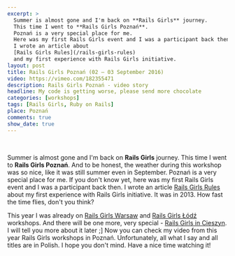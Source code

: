 ```yaml
---
excerpt: >
  Summer is almost gone and I'm back on **Rails Girls** journey.
  This time I went to **Rails Girls Poznań**.
  Poznań is a very special place for me.
  Here was my first Rails Girls event and I was a participant back then.
  I wrote an article about
  [Rails Girls Rules](/rails-girls-rules)
  and my first experience with Rails Girls initiative.
layout: post
title: Rails Girls Poznań (02 – 03 September 2016)
video: https://vimeo.com/182355471
description: Rails Girls Poznań - video story
headline: My code is getting worse, please send more chocolate
categories: [workshops]
tags: [Rails Girls, Ruby on Rails]
place: Poznań
comments: true
show_date: true
---
```


<br>

Summer is almost gone and I'm back on **Rails Girls** journey. This time I went to **Rails Girls Poznań**. And to be honest, the weather during this workshop was so nice, like it was still summer even in September. Poznań is a very special place for me. If you don't know yet, here was my first Rails Girls event and I was a participant back then. I wrote an article <a href="{{ site.baseurl }}/rails-girls-rules" title="Rails Girls Poznań - Me as a participant">Rails Girls Rules</a> about my first experience with Rails Girls initiative. It was in 2013. How fast the time flies, don't you think?

This year I was already on <a href="{{ site.baseurl }}/rails-girls-warsaw-2016" title="Rails Girls Warsaw - video story">Rails Girls Warsaw</a> and <a href="{{ site.baseurl }}/rails-girls-lodz" title="Rails Girls Łódź - video story">Rails Girls Łódź</a> workshops. And there will be one more, very special - <a href="{{ site.baseurl }}/rails-girls-cieszyn" title="Rails Girls Cieszyn">Rails Girls in Cieszyn</a>. I will tell you more about it later ;] Now you can check my video from this year Rails Girls workshops in Poznań. Unfortunately, all what I say and all titles are in Polish. I hope you don't mind. Have a nice time watching it!
